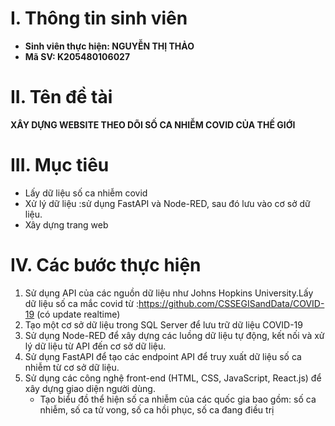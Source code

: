# **I. Thông tin sinh viên** 
 - **Sinh viên thực hiện: NGUYỄN THỊ THẢO**
 - **Mã SV: K205480106027**
# **II. Tên đề tài**
**XÂY DỰNG WEBSITE THEO DÕI SỐ CA NHIỄM COVID CỦA THẾ GIỚI**
# **III. Mục tiêu**
- Lấy dữ liệu số ca nhiễm covid
- Xử lý dữ liệu :sử dụng FastAPI và Node-RED, sau đó lưu vào cơ sở dữ liệu.
- Xây dựng trang web
# **IV. Các bước thực hiện**
 1. Sử dụng API của các nguồn dữ liệu như Johns Hopkins University.Lấy dữ liệu số ca mắc covid từ :https://github.com/CSSEGISandData/COVID-19 (có update realtime)
 2. Tạo một cơ sở dữ liệu trong SQL Server để lưu trữ dữ liệu COVID-19
 3. Sử dụng Node-RED để xây dựng các luồng dữ liệu tự động, kết nối và xử lý dữ liệu từ API đến cơ sở dữ liệu.
 4. Sử dụng FastAPI để tạo các endpoint API để truy xuất dữ liệu số ca nhiễm  từ cơ sở dữ liệu.
 5. Sử dụng các công nghệ front-end (HTML, CSS, JavaScript, React.js) để xây dựng giao diện người dùng.
     - Tạo biểu đồ thể hiện số ca nhiễm của các quốc gia bao gồm: số ca nhiễm, số ca tử vong, số ca hồi phục, số ca đang điều trị


